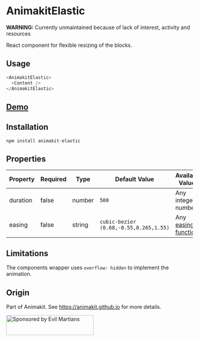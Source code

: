 # AnimakitElastic

**WARNING:** Currently unmaintained because of lack of interest, activity and resources


React component for flexible resizing of the blocks.

## Usage

```javascript
<AnimakitElastic>
  <Content />
</AnimakitElastic>
```

## [Demo](https://animakit.github.io/#/elastic)

## Installation

```
npm install animakit-elastic
```

## Properties

| Property | Required | Type | Default Value  | Available Values  | Description |
| ----- | ----- | ----- | ----- | ----- | ----- |
| duration | false | number | `500` | Any integer number | Duration of animation |
| easing | false | string | `cubic-bezier (0.68,-0.55,0.265,1.55)` | Any [easing function](http://easings.net/) | Easing function of animation |

## Limitations

The components wrapper uses `overflow: hidden` to implement the animation.

## Origin

Part of Animakit.
See https://animakit.github.io for more details.

<a href="https://evilmartians.com/?utm_source=animakit">
  <img src="https://evilmartians.com/badges/sponsored-by-evil-martians.svg"
       alt="Sponsored by Evil Martians" width="236" height="54">
</a>
